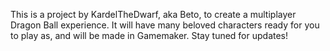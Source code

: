 This is a project by KardelTheDwarf, aka Beto, to create a multiplayer Dragon Ball experience. It will have many beloved characters ready for you to play as, and will be made in Gamemaker. Stay tuned for updates!